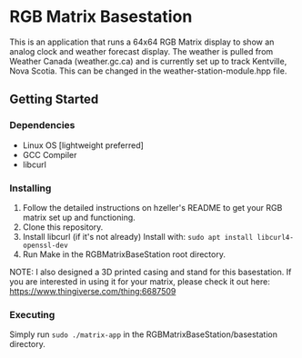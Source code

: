 # RGB Matrix Basestation

This is an application that runs a 64x64 RGB Matrix display to show an analog clock and weather forecast display.
The weather is pulled from Weather Canada (weather.gc.ca) and is currently set up to track Kentville, Nova Scotia. This can be changed in the weather-station-module.hpp file.

## Getting Started

### Dependencies

- Linux OS [lightweight preferred]
- GCC Compiler
- libcurl

### Installing

1. Follow the detailed instructions on hzeller's README to get your RGB matrix set up and functioning.
2. Clone this repository.
3. Install libcurl (if it's not already)
    Install with: `sudo apt install libcurl4-openssl-dev`
4. Run Make in the RGBMatrixBaseStation root directory.

NOTE: I also designed a 3D printed casing and stand for this basestation. If you are interested in using it for your matrix, please check it out here: https://www.thingiverse.com/thing:6687509

### Executing

Simply run `sudo ./matrix-app` in the RGBMatrixBaseStation/basestation directory.  
